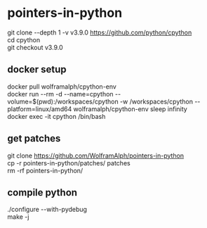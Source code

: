# pointers-in-python

git clone --depth 1 -v v3.9.0 https://github.com/python/cpython \
cd cpython \
git checkout v3.9.0

## docker setup
docker pull wolframalph/cpython-env \
docker run --rm -d --name=cpython --volume=$(pwd):/workspaces/cpython -w /workspaces/cpython --platform=linux/amd64 wolframalph/cpython-env sleep infinity \
docker exec -it cpython /bin/bash

## get patches
git clone https://github.com/WolframAlph/pointers-in-python \
cp -r pointers-in-python/patches/ patches \
rm -rf pointers-in-python/

## compile python
./configure --with-pydebug \
make -j
